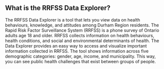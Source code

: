## What is the RRFSS Data Explorer?

The RRFSS Data Explorer is a tool that lets you view data on health behaviours, knowledge, and attitudes among Durham Region residents. The Rapid Risk Factor Surveillance System (RRFSS) is a phone survey of Ontario adults age 18 and older. RRFSS collects information on health behaviours, health conditions, and social and environmental determinants of health. The Data Explorer provides an easy way to access and visualize important information collected in RRFSS. The tool shows information across five demographic categories: gender, age, income, and municipality. This way, you can see public health challenges that exist between groups of people.
